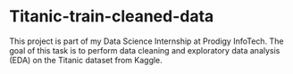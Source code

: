 # Titanic-train-cleaned-data
This project is part of my Data Science Internship at Prodigy InfoTech. The goal of this task is to perform data cleaning and exploratory data analysis (EDA) on the Titanic dataset from Kaggle.

